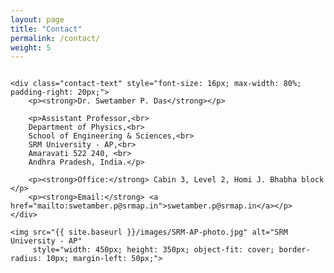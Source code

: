 ```yaml
---
layout: page
title: "Contact"
permalink: /contact/
weight: 5
---
```


<div class="contact-container" style="display: flex; justify-content: center; align-items: center;">

    <div class="contact-text" style="font-size: 16px; max-width: 80%; padding-right: 20px;">
        <p><strong>Dr. Swetamber P. Das</strong></p>

        <p>Assistant Professor,<br>
        Department of Physics,<br>
        School of Engineering & Sciences,<br>
        SRM University - AP,<br>
        Amaravati 522 240, <br>
        Andhra Pradesh, India.</p>

        <p><strong>Office:</strong> Cabin 3, Level 2, Homi J. Bhabha block </p>
        <p><strong>Email:</strong> <a href="mailto:swetamber.p@srmap.in">swetamber.p@srmap.in</a></p>
    </div>

    <img src="{{ site.baseurl }}/images/SRM-AP-photo.jpg" alt="SRM University - AP" 
         style="width: 450px; height: 350px; object-fit: cover; border-radius: 10px; margin-left: 50px;">

</div>
